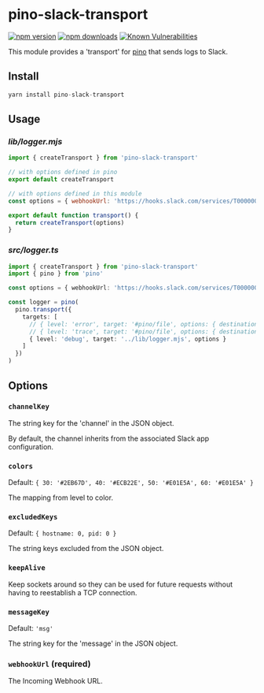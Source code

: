 # pino-slack-transport
[![npm version](https://img.shields.io/npm/v/pino-slack-transport)](https://www.npmjs.com/package/pino-slack-transport)
[![npm downloads](https://img.shields.io/npm/dm/pino-slack-transport.svg)](https://www.npmjs.com/package/pino-slack-transport)
[![Known Vulnerabilities](https://snyk.io/test/github/chrislahaye/pino-slack-transport/badge.svg)](https://snyk.io/test/github/chrislahaye/pino-slack-transport)

This module provides a 'transport' for [pino](https://www.npmjs.com/package/pino) that sends logs to Slack.

## Install

```ts
yarn install pino-slack-transport
```

## Usage

### *lib/logger.mjs*

```js
import { createTransport } from 'pino-slack-transport'

// with options defined in pino
export default createTransport

// with options defined in this module
const options = { webhookUrl: 'https://hooks.slack.com/services/T00000000/B00000000/XXXXXXXXXXXXXXXXXXXXXXXX' }

export default function transport() {
  return createTransport(options)
}
```

### *src/logger.ts*

```ts
import { createTransport } from 'pino-slack-transport'
import { pino } from 'pino'

const options = { webhookUrl: 'https://hooks.slack.com/services/T00000000/B00000000/XXXXXXXXXXXXXXXXXXXXXXXX' }

const logger = pino(
  pino.transport({
    targets: [
      // { level: 'error', target: '#pino/file', options: { destination: '/dev/stderr' } },
      // { level: 'trace', target: '#pino/file', options: { destination: '/dev/stdout' } },
      { level: 'debug', target: '../lib/logger.mjs', options }
    ]
  })
)
```

## Options

### `channelKey`

The string key for the 'channel' in the JSON object.

By default, the channel inherits from the associated Slack app configuration.

### `colors`

Default: `{ 30: '#2EB67D', 40: '#ECB22E', 50: '#E01E5A', 60: '#E01E5A' }`

The mapping from level to color.

### `excludedKeys`

Default: `{ hostname: 0, pid: 0 }`

The string keys excluded from the JSON object.

### `keepAlive`

Keep sockets around so they can be used for future requests without having to reestablish a TCP connection.

### `messageKey`

Default: `'msg'`

The string key for the 'message' in the JSON object.

### `webhookUrl` (required)

The Incoming Webhook URL.
